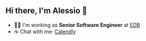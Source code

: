 ## Hi there, I'm Alessio 👋

- 👨‍💻 I'm working as **Senior Software Engineer** at [EDB](https://www.enterprisedb.com/)
- ☕ Chat with me: [Calendly](https://calendly.com/aviola-swe/chat-30m)
